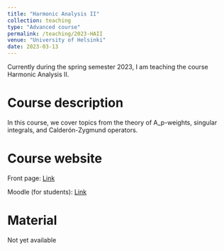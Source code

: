 ```yaml
---
title: "Harmonic Analysis II"
collection: teaching
type: "Advanced course"
permalink: /teaching/2023-HAII
venue: "University of Helsinki"
date: 2023-03-13
---
```


Currently during the spring semester 2023, I am teaching the course Harmonic Analysis II.

Course description
======

In this course, we cover topics from the theory of A_p-weights, singular integrals, and Calderón-Zygmund operators.

Course website
======

Front page: [Link](https://studies.helsinki.fi/courses/cur/hy-opt-cur-2223-ce34a870-744c-4e07-b511-339055a4c8c3/MAST31015/Harmonic_analysis_II_Lectures)

Moodle (for students): [Link](https://moodle.helsinki.fi/course/view.php?id=57420)

Material
======

Not yet available
